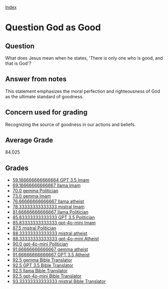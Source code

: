 
[Index](../../index.md)
# Question God as Good
## Question
What does Jesus mean when he states, 'There is only one who is good, and that is God'?

## Answer from notes
This statement emphasizes the moral perfection and righteousness of God as the ultimate standard of goodness.

## Concern used for grading
Recognizing the source of goodness in our actions and beliefs.

## Average Grade
84.025

## Grades
 * [59.166666666666664 GPT 3.5 Imam](../answers/GPT_3.5_Imam/God_as_Good.md)
 * [69.16666666666667 llama Imam](../answers/llama_Imam/God_as_Good.md)
 * [70.0 gemma Politician](../answers/gemma_Politician/God_as_Good.md)
 * [73.0 gemma Imam](../answers/gemma_Imam/God_as_Good.md)
 * [76.66666666666667 llama atheist](../answers/llama_atheist/God_as_Good.md)
 * [78.33333333333333 mistral Imam](../answers/mistral_Imam/God_as_Good.md)
 * [81.66666666666667 llama Politician](../answers/llama_Politician/God_as_Good.md)
 * [85.83333333333333 GPT 3.5 Politician](../answers/GPT_3.5_Politician/God_as_Good.md)
 * [85.83333333333333 gpt-4o-mini Imam](../answers/gpt-4o-mini_Imam/God_as_Good.md)
 * [87.5 mistral Politician](../answers/mistral_Politician/God_as_Good.md)
 * [88.33333333333333 mistral atheist](../answers/mistral_atheist/God_as_Good.md)
 * [88.33333333333333 gpt-4o-mini Atheist](../answers/gpt-4o-mini_Atheist/God_as_Good.md)
 * [90.0 gpt-4o-mini Politician](../answers/gpt-4o-mini_Politician/God_as_Good.md)
 * [91.66666666666667 gemma atheist](../answers/gemma_atheist/God_as_Good.md)
 * [91.66666666666667 GPT 3.5 Atheist](../answers/GPT_3.5_Atheist/God_as_Good.md)
 * [92.5 gemma Bible Translator](../answers/gemma_Bible_Translator/God_as_Good.md)
 * [92.5 GPT 3.5 Bible Translator](../answers/GPT_3.5_Bible_Translator/God_as_Good.md)
 * [92.5 llama Bible Translator](../answers/llama_Bible_Translator/God_as_Good.md)
 * [92.5 gpt-4o-mini Bible Translator](../answers/gpt-4o-mini_Bible_Translator/God_as_Good.md)
 * [93.33333333333333 mistral Bible Translator](../answers/mistral_Bible_Translator/God_as_Good.md)
